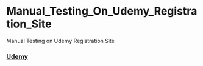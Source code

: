 # Manual_Testing_On_Udemy_Registration_Site

Manual Testing on Udemy Registration Site
<h3><a href="https://www.udemy.com/join/signup-popup/">Udemy </a></h3>
